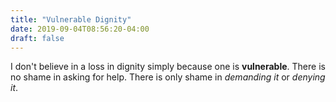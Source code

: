 ```yaml
---
title: "Vulnerable Dignity"
date: 2019-09-04T08:56:20-04:00
draft: false
---
```

I don't believe in a loss in dignity simply because one is **vulnerable**. There is no shame in asking for help. There is only shame in *demanding it* or *denying it*.
